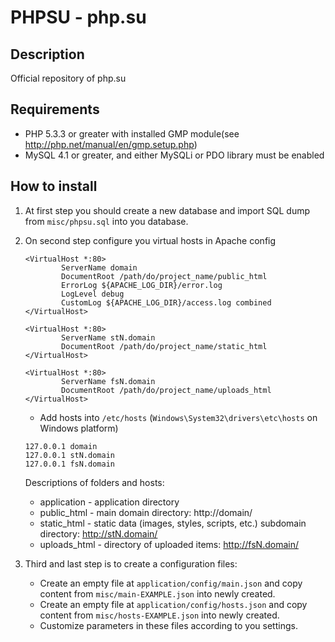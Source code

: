 # PHPSU - php.su

## Description

Official repository of php.su

## Requirements

  * PHP 5.3.3 or greater with installed GMP module(see http://php.net/manual/en/gmp.setup.php)
  * MySQL 4.1 or greater, and either MySQLi or PDO library must be enabled

## How to install

1. At first step you should create a new database and import SQL dump from `misc/phpsu.sql` into you database.
2. On second step configure you virtual hosts in Apache config

   ```apacheconf
   <VirtualHost *:80>
           ServerName domain
           DocumentRoot /path/do/project_name/public_html
           ErrorLog ${APACHE_LOG_DIR}/error.log
           LogLevel debug
           CustomLog ${APACHE_LOG_DIR}/access.log combined
   </VirtualHost>

   <VirtualHost *:80>
           ServerName stN.domain
           DocumentRoot /path/do/project_name/static_html
   </VirtualHost>

   <VirtualHost *:80>
           ServerName fsN.domain
           DocumentRoot /path/do/project_name/uploads_html
   </VirtualHost>
   ```

   * Add hosts into `/etc/hosts` (`Windows\System32\drivers\etc\hosts` on Windows platform)

   ```batchfile
   127.0.0.1 domain
   127.0.0.1 stN.domain
   127.0.0.1 fsN.domain
   ```

   Descriptions of folders and hosts:
   * application  - application directory
   * public_html  - main domain directory: http://domain/
   * static_html  - static data (images, styles, scripts, etc.) subdomain directory: http://stN.domain/
   * uploads_html - directory of uploaded items: http://fsN.domain/

3. Third and last step is to create a configuration files:
   * Create an empty file at `application/config/main.json` and copy content from `misc/main-EXAMPLE.json` into newly created.
   * Create an empty file at `application/config/hosts.json` and copy content from `misc/hosts-EXAMPLE.json` into newly created.
   * Customize parameters in these files according to you settings.
